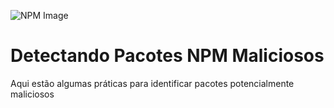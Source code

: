 
![NPM Image](https://upload.wikimedia.org/wikipedia/commons/thumb/d/db/Npm-logo.svg/120px-Npm-logo.svg.png)
# Detectando Pacotes NPM Maliciosos
Aqui estão algumas práticas para identificar pacotes potencialmente maliciosos
